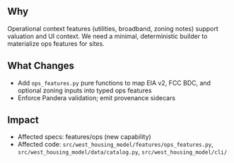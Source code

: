 ## Why

Operational context features (utilities, broadband, zoning notes) support valuation and UI context. We need a minimal, deterministic builder to materialize ops features for sites.

## What Changes

- Add `ops_features.py` pure functions to map EIA v2, FCC BDC, and optional zoning inputs into typed ops features
- Enforce Pandera validation; emit provenance sidecars

## Impact

- Affected specs: features/ops (new capability)
- Affected code: `src/west_housing_model/features/ops_features.py`, `src/west_housing_model/data/catalog.py`, `src/west_housing_model/cli/`
